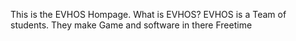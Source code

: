 This is the EVHOS Hompage. What is EVHOS? EVHOS is a Team of students. They make Game and software in there Freetime
